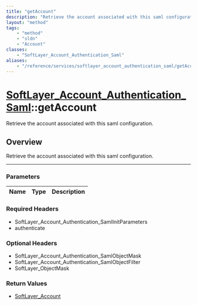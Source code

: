 ```yaml
---
title: "getAccount"
description: "Retrieve the account associated with this saml configuration."
layout: "method"
tags:
    - "method"
    - "sldn"
    - "Account"
classes:
    - "SoftLayer_Account_Authentication_Saml"
aliases:
    - "/reference/services/softlayer_account_authentication_saml/getAccount"
---
```

# [SoftLayer_Account_Authentication_Saml](/reference/services/SoftLayer_Account_Authentication_Saml)::getAccount

Retrieve the account associated with this saml configuration.


## Overview 
Retrieve the account associated with this saml configuration.

-----

### Parameters 
|Name | Type | Description |
| --- | --- | --- |


### Required Headers
* SoftLayer_Account_Authentication_SamlInitParameters
* authenticate


### Optional Headers
* SoftLayer_Account_Authentication_SamlObjectMask
* SoftLayer_Account_Authentication_SamlObjectFilter
* SoftLayer_ObjectMask

### Return Values
* <a href='/reference/datatypes/SoftLayer_Account'>SoftLayer_Account </a>





